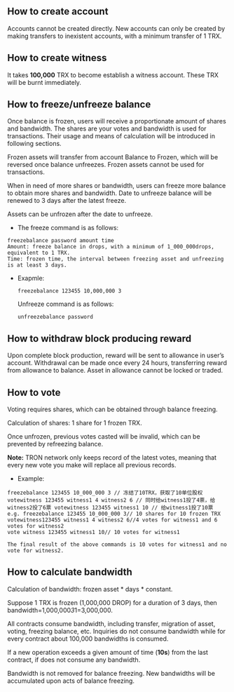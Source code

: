 ## How to create account

Accounts cannot be created directly. New accounts can only be created by making transfers to inexistent accounts, with a minimum transfer of 1 TRX.

## How to create witness 

It takes **100,000** TRX to become establish a witness account. These TRX will be burnt immediately.

## How to freeze/unfreeze balance

Once balance is frozen, users will receive a proportionate amount of shares and bandwidth. The shares are your votes and bandwidth is used for transactions. Their usage and means of calculation will be introduced in following sections.

Frozen assets will transfer from account Balance to Frozen, which will be reversed once balance unfreezes. Frozen assets cannot be used for transactions.

When in need of more shares or bandwidth, users can freeze more balance to obtain more shares and bandwidth. Date to unfreeze balance will be renewed to 3 days after the latest freeze.

Assets can be unfrozen after the date to unfreeze.

+ The freeze command is as follows:
 
```
freezebalance password amount time
Amount: freeze balance in drops, with a minimum of 1_000_000drops, equivalent to 1 TRX.
Time: frozen time, the interval between freezing asset and unfreezing is at least 3 days. 
```

+ Exapmle:

    `freezebalance 123455 10,000,000 3`

    Unfreeze command is as follows:

    `unfreezebalance password`

## How to withdraw block producing reward

Upon complete block production, reward will be sent to allowance in user’s account. Withdrawal can be made once every 24 hours, transferring reward from allowance to balance. Asset in allowance cannot be locked or traded.

## How to vote

Voting requires shares, which can be obtained through balance freezing.

Calculation of shares: 1 share for 1 frozen TRX.   

Once unfrozen, previous votes casted will be invalid, which can be prevented by refreezing balance.

**Note:** TRON network only keeps record of the latest votes, meaning that every new vote you make will replace all previous records.

+ Example:

```
freezebalance 123455 10_000_000 3 // 冻结了10TRX，获取了10单位股权 votewitness 123455 witness1 4 witness2 6 // 同时给witness1投了4票，给witness2投了6票 votewitness 123455 witness1 10 // 给witness1投了10票
e.g. freezebalance 123455 10_000_000 3// 10 shares for 10 frozen TRX
votewitness123455 witness1 4 witness2 6//4 votes for witness1 and 6 votes for witness2
vote witness 123455 witness1 10// 10 votes for witness1

The final result of the above commands is 10 votes for witness1 and no vote for witness2.
```

## How to calculate bandwidth

Calculation of bandwidth: frozen asset * days * constant. 

Suppose 1 TRX is frozen (1,000,000 DROP) for a duration of 3 days, then bandwidth=1,000,000*3*1=3,000,000. 

All contracts consume bandwidth, including transfer, migration of asset, voting, freezing balance, etc. Inquiries do not consume bandwidth while for every contract about 100,000 bandwidths is consumed.

If a new operation exceeds a given amount of time (**10s**) from the last contract, if does not consume any bandwidth.  

Bandwidth is not removed for balance freezing. New bandwidths will be accumulated upon acts of balance freezing.